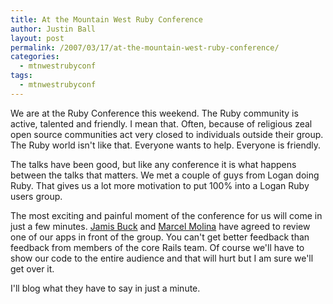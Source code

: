 ```yaml
---
title: At the Mountain West Ruby Conference
author: Justin Ball
layout: post
permalink: /2007/03/17/at-the-mountain-west-ruby-conference/
categories:
  - mtnwestrubyconf
tags:
  - mtnwestrubyconf
---
```


We are at the Ruby Conference this weekend. The Ruby community is active, talented and friendly. I mean that. Often, because of religious zeal open source communities act very closed to individuals outside their group. The Ruby world isn't like that. Everyone wants to help. Everyone is friendly.

The talks have been good, but like any conference it is what happens between the talks that matters. We met a couple of guys from Logan doing Ruby. That gives us a lot more motivation to put 100% into a Logan Ruby users group.

The most exciting and painful moment of the conference for us will come in just a few minutes. [ Jamis Buck][1] and [Marcel Molina][2] have agreed to review one of our apps in front of the group. You can't get better feedback than feedback from members of the core Rails team. Of course we'll have to show our code to the entire audience and that will hurt but I am sure we'll get over it.

 [1]: http://weblog.jamisbuck.org/
 [2]: http://www.vernix.org/marcel/

I'll blog what they have to say in just a minute.